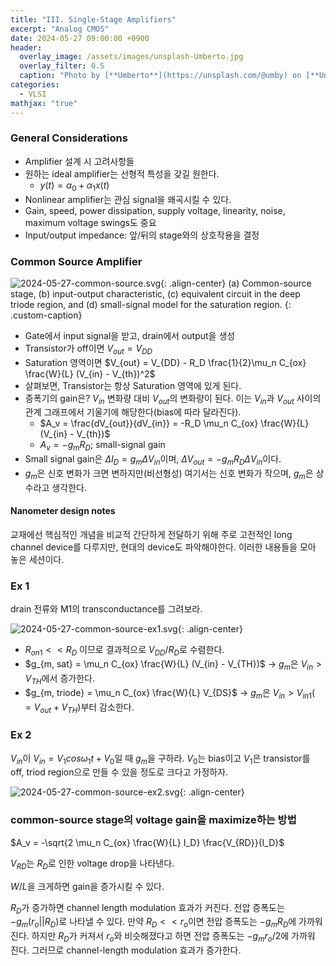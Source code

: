 ```yaml
---
title: "III. Single-Stage Amplifiers"
excerpt: "Analog CMOS"
date: 2024-05-27 09:00:00 +0900
header:
  overlay_image: /assets/images/unsplash-Umberto.jpg
  overlay_filter: 0.5
  caption: "Photo by [**Umberto**](https://unsplash.com/@umby) on [**Unsplash**](https://unsplash.com/)"
categories:
  - VLSI
mathjax: "true"
---
```


### General Considerations

- Amplifier 설계 시 고려사항들
- 원하는 ideal amplifier는 선형적 특성을 갖길 원한다.
  - $y(t) = \alpha_0 + \alpha_1 x(t)$
- Nonlinear amplifier는 관심 signal을 왜곡시킬 수 있다.
- Gain, speed, power dissipation, supply voltage, linearity, noise, maximum voltage swings도 중요
- Input/output impedance: 앞/뒤의 stage와의 상호작용을 결정

### Common Source Amplifier

![2024-05-27-common-source.svg]({{site.baseurl}}/assets/images/2024-05-27-common-source.svg){: .align-center}
(a) Common-source stage, (b) input-output characteristic, (c) equivalent circuit in the deep triode region, and (d) small-signal model for the saturation region.
{: .custom-caption}

- Gate에서 input signal을 받고, drain에서 output을 생성
- Transistor가 off이면 $V_{out} = V_{DD}$
- Saturation 영역이면 $V_{out} = V_{DD} - R_D \frac{1}{2}\mu_n C_{ox} \frac{W}{L} (V_{in} - V_{th})^2$
- 살펴보면, Transistor는 항상 Saturation 영역에 있게 된다.
- 증폭기의 gain은? $V_{in}$ 변화량 대비 $V_{out}$의 변화량이 된다. 이는 $V_{in}$과 $V_{out}$ 사이의 관계 그래프에서 기울기에 해당한다(bias에 따라 달라진다). 
  - $A_v = \frac{dV_{out}}{dV_{in}} = -R_D \mu_n C_{ox} \frac{W}{L} (V_{in} - V_{th})$
  - $A_v = -g_m R_D$; small-signal gain
- Small signal gain은 $\Delta I_D = g_m \Delta V_{in}$이며, $\Delta V_{out} = -g_m R_D \Delta V_{in}$이다.
- $g_m$은 신호 변화가 크면 변하지만(비선형성) 여기서는 신호 변화가 작으며, $g_m$은 상수라고 생각한다.

#### Nanometer design notes

교재에선 핵심적인 개념을 비교적 간단하게 전달하기 위해 주로 고전적인 long channel device를 다루지만, 현대의 device도 파악해야한다. 이러한 내용들을 모아 놓은 세션이다.

### Ex 1

drain 전류와 M1의 transconductance를 그려보라.

![2024-05-27-common-source-ex1.svg]({{site.baseurl}}/assets/images/2024-05-27-common-source-ex1.svg){: .align-center}

- $R_{on1} << R_D$ 이므로 결과적으로 $V_{DD}/R_D$로 수렴한다.
- $g_{m, sat} = \mu_n C_{ox} \frac{W}{L} (V_{in} - V_{TH})$ $\rightarrow$ $g_m$은 $V_{in} > V_{TH}$에서 증가한다.
- $g_{m, triode} = \mu_n C_{ox} \frac{W}{L} V_{DS}$ $\rightarrow$ $g_m$은 $V_{in} > V_{in1} (= V_{out} + V_{TH})$부터 감소한다.

### Ex 2

$V_{in}$이 $V_{in} = V_1 cos \omega_1 t + V_0$일 때 $g_m$을 구하라. $V_0$는 bias이고 $V_1$은 transistor를 off, triod region으로 만들 수 있을 정도로 크다고 가정하자.

![2024-05-27-common-source-ex2.svg]({{site.baseurl}}/assets/images/2024-05-27-common-source-ex2.svg){: .align-center}

### common-source stage의 voltage gain을 maximize하는 방법

$A_v = -\sqrt{2 \mu_n C_{ox} \frac{W}{L} I_D} \frac{V_{RD}}{I_D}$

$V_{RD}$는 $R_D$로 인한 voltage drop을 나타낸다.

$W/L$을 크게하면 gain을 증가시킬 수 있다.

$R_D$가 증가하면 channel length modulation 효과가 커진다. 
전압 증폭도는 $-g_m (r_o || R_D)$로 나타낼 수 있다. 
만약 $R_D << r_o$이면 전압 증폭도는 $-g_m R_D$에 가까워 진다. 
하지만 $R_D$가 커져서 $r_o$와 비슷해졌다고 하면 전압 증폭도는 $-g_m r_o/2$에 가까워 진다. 
그러므로 channel-length modulation 효과가 증가한다.

